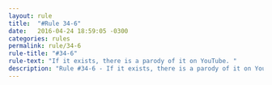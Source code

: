 ```yaml
---
layout: rule
title:  "#Rule 34-6"
date:   2016-04-24 18:59:05 -0300
categories: rules
permalink: rule/34-6
rule-title: "#34-6"
rule-text: "If it exists, there is a parody of it on YouTube. "
description: "Rule #34-6 - If it exists, there is a parody of it on YouTube. "
---
```

